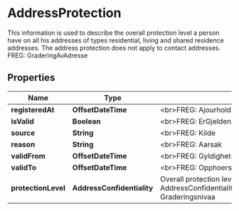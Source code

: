 

# AddressProtection

This information is used to describe the overall protection level a person have on all his addresses of types  residential, living and shared residence addresses. The address protection does not apply to  contact addresses.  <br>FREG: GraderingAvAdresse

## Properties

| Name | Type | Description | Notes |
|------------ | ------------- | ------------- | -------------|
|**registeredAt** | **OffsetDateTime** | &lt;br&gt;FREG: Ajourholdstidspunkt |  [optional] |
|**isValid** | **Boolean** | &lt;br&gt;FREG: ErGjeldende |  [optional] |
|**source** | **String** | &lt;br&gt;FREG: Kilde |  [optional] |
|**reason** | **String** | &lt;br&gt;FREG: Aarsak |  [optional] |
|**validFrom** | **OffsetDateTime** | &lt;br&gt;FREG: Gyldighetstidspunkt |  [optional] |
|**validTo** | **OffsetDateTime** | &lt;br&gt;FREG: Opphoerstidspunkt |  [optional] |
|**protectionLevel** | **AddressConfidentiality** | Overall protection level on addresses.  Legal values are:  AddressConfidentiality.UnclassifiedAddressConfidentiality.ConfidentialAddressConfidentiality.StrictlyConfidential&lt;br&gt;FREG: Graderingsnivaa |  [optional] |



